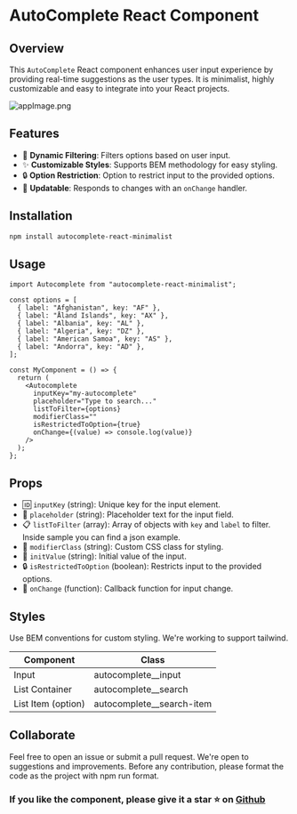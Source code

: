 # AutoComplete React Component

## Overview

This `AutoComplete` React component enhances user input experience by providing real-time suggestions as the user types. It is minimalist, highly customizable and easy to integrate into your React projects.

![appImage.png](appImage.png)

## Features

- 🔄 **Dynamic Filtering**: Filters options based on user input.
- ✨ **Customizable Styles**: Supports BEM methodology for easy styling.
- 🔒 **Option Restriction**: Option to restrict input to the provided options.
- 🔄 **Updatable**: Responds to changes with an `onChange` handler.

## Installation

```bash
npm install autocomplete-react-minimalist
```

## Usage

```
import Autocomplete from "autocomplete-react-minimalist";

const options = [
  { label: "Afghanistan", key: "AF" },
  { label: "Åland Islands", key: "AX" },
  { label: "Albania", key: "AL" },
  { label: "Algeria", key: "DZ" },
  { label: "American Samoa", key: "AS" },
  { label: "Andorra", key: "AD" },
];

const MyComponent = () => {
  return (
    <Autocomplete
      inputKey="my-autocomplete"
      placeholder="Type to search..."
      listToFilter={options}
      modifierClass=""
      isRestrictedToOption={true}
      onChange={(value) => console.log(value)}
    />
  );
};
```

## Props

- 🆔 `inputKey` (string): Unique key for the input element.
- 💬 `placeholder` (string): Placeholder text for the input field.
- 📋 `listToFilter` (array): Array of objects with `key` and `label` to filter. Inside sample you can find a json example.
- 🎨 `modifierClass` (string): Custom CSS class for styling.
- 🚀 `initValue` (string): Initial value of the input.
- 🔒 `isRestrictedToOption` (boolean): Restricts input to the provided options.
- 🔄 `onChange` (function): Callback function for input change.

## Styles

Use BEM conventions for custom styling. We're working to support tailwind.

| Component          | Class                       |
| ------------------ | --------------------------- |
| Input              | autocomplete\_\_input       |
| List Container     | autocomplete\_\_search      |
| List Item (option) | autocomplete\_\_search-item |

## Collaborate

Feel free to open an issue or submit a pull request. We're open to suggestions and improvements.
Before any contribution, please format the code as the project with npm run format.

### If you like the component, please give it a star ⭐️ on [Github](https://github.com/matiasb7/autocomplate-package)
